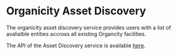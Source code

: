 # Organicity Asset Discovery

The organicity asset discovery service provides users with a list of avalialble entities accross all existing Organcity facilities.

The API of the Asset Discovery service is available [here](http://docs.contextinformationapi.apiary.io/#).
